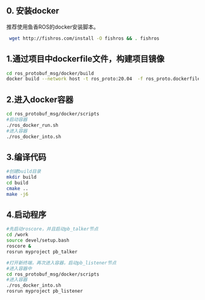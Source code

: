

## 0. 安装docker

推荐使用鱼香ROS的docker安装脚本。
    
```bash
 wget http://fishros.com/install -O fishros && . fishros
```

## 1.通过项目中dockerfile文件，构建项目镜像 

```bash
cd ros_protobuf_msg/docker/build
docker build --network host -t ros_proto:20.04  -f ros_proto.dockerfile .
```

## 2.进入docker容器

```bash
cd ros_protobuf_msg/docker/scripts
#启动容器
./ros_docker_run.sh
#进入容器
./ros_docker_into.sh
```

## 3.编译代码

```bash
#创建build目录
mkdir build
cd build
cmake ..
make -j6
```

## 4.启动程序

```bash
#先启动roscore，并且启动pb_talker节点
cd /work
source devel/setup.bash
roscore &
rosrun myproject pb_talker
```

```bash
#打开新终端，再次进入容器，启动pb_listener节点
#进入容器中
cd ros_protobuf_msg/docker/scripts
#进入容器
./ros_docker_into.sh
rosrun myproject pb_listener
```